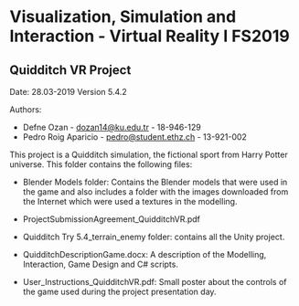 # Visualization, Simulation and Interaction - Virtual Reality I FS2019

## Quidditch VR Project

Date: 28.03-2019
Version 5.4.2

Authors:
- Defne Ozan - dozan14@ku.edu.tr - 18-946-129
- Pedro Roig Aparicio - pedro@student.ethz.ch - 13-921-002


This project is a Quidditch simulation, the fictional sport from Harry Potter universe. This folder contains the following files:

* Blender Models folder: Contains the Blender models that were used in the game and also includes a folder with the images downloaded from the Internet which were used a textures in the modelling.

* ProjectSubmissionAgreement_QuidditchVR.pdf

* Quidditch Try 5.4_terrain_enemy folder: contains all the Unity project.

* QuidditchDescriptionGame.docx: A description of the Modelling, Interaction, Game Design and C# scripts.

* User_Instructions_QuidditchVR.pdf: Small poster about the controls of the game used during the project presentation day.

